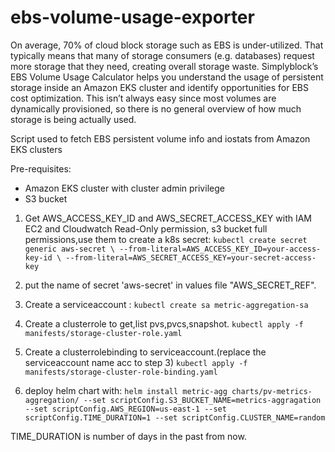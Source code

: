 # ebs-volume-usage-exporter
On average, 70% of cloud block storage such as EBS is under-utilized. That typically means that many of storage consumers (e.g. databases) request more storage that they need, creating overall storage waste. Simplyblock’s EBS Volume Usage Calculator helps you understand the usage of persistent storage inside an Amazon EKS cluster and identify opportunities for EBS cost optimization. This isn’t always easy since most volumes are dynamically provisioned, so there is no general overview of how much storage is being actually used.

Script used to fetch EBS persistent volume info and iostats from Amazon EKS clusters

Pre-requisites:
  - Amazon EKS cluster with cluster admin privilege
  - S3 bucket



1) Get AWS_ACCESS_KEY_ID and AWS_SECRET_ACCESS_KEY with IAM EC2 and Cloudwatch Read-Only permission, s3 bucket full permissions,use them to create a k8s secret:
`kubectl create secret generic aws-secret \
  --from-literal=AWS_ACCESS_KEY_ID=your-access-key-id \
  --from-literal=AWS_SECRET_ACCESS_KEY=your-secret-access-key`

2) put the name of secret 'aws-secret' in values file "AWS_SECRET_REF".

3) Create a serviceaccount :
`kubectl create sa metric-aggregation-sa`

3) Create a clusterrole to get,list pvs,pvcs,snapshot.
`kubectl apply -f manifests/storage-cluster-role.yaml`

4) Create a clusterrolebinding to serviceaccount.(replace the serviceaccount name acc to step 3)
`kubectl apply -f manifests/storage-cluster-role-binding.yaml`

5) deploy helm chart with:
    `helm install metric-agg charts/pv-metrics-aggregation/ --set scriptConfig.S3_BUCKET_NAME=metrics-aggragation --set scriptConfig.AWS_REGION=us-east-1 --set scriptConfig.TIME_DURATION=1 --set scriptConfig.CLUSTER_NAME=random`

TIME_DURATION is number of days in the past from now.
